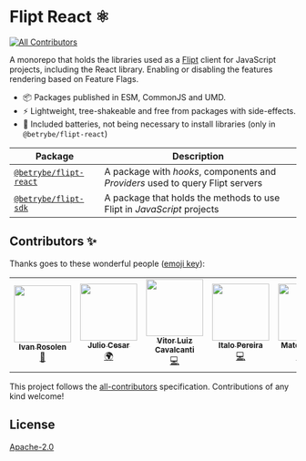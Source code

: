 # Flipt React ⚛️
<!-- ALL-CONTRIBUTORS-BADGE:START - Do not remove or modify this section -->
[![All Contributors](https://img.shields.io/badge/all_contributors-6-orange.svg?style=flat-square)](#contributors-)
<!-- ALL-CONTRIBUTORS-BADGE:END -->

A monorepo that holds the libraries used as a [Flipt](https://flipt.io/) client for JavaScript projects, including the React library. Enabling or disabling the features rendering based on Feature Flags.

- 📦 Packages published in ESM, CommonJS and UMD.
- ⚡️ Lightweight, tree-shakeable and free from packages with side-effects.
- 🔋 Included batteries, not being necessary to install libraries (only in `@betrybe/flipt-react`)

| Package                                                    | Description                                                                    |
| ---------------------------------------------------------- | ------------------------------------------------------------------------------ |
| [`@betrybe/flipt-react`](./packages/flipt-react/README.md) | A package with _hooks_, components and _Providers_ used to query Flipt servers |
| [`@betrybe/flipt-sdk`](./packages/flipt-sdk/README.md)     | A package that holds the methods to use Flipt in _JavaScript_ projects         |

## Contributors ✨

Thanks goes to these wonderful people ([emoji key](https://allcontributors.org/docs/en/emoji-key)):

<!-- ALL-CONTRIBUTORS-LIST:START - Do not remove or modify this section -->
<!-- prettier-ignore-start -->
<!-- markdownlint-disable -->
<table>
  <tr>
    <td align="center"><a href="https://ivanrosolen.com.br"><img src="https://avatars.githubusercontent.com/u/226859?v=4?s=100" width="100px;" alt=""/><br /><sub><b>Ivan Rosolen</b></sub></a><br /><a href="https://github.com/betrybe/flipt-js/commits?author=ivanrosolen" title="Documentation">📖</a></td>
    <td align="center"><a href="https://github.com/jliocsar"><img src="https://avatars.githubusercontent.com/u/60270538?v=4?s=100" width="100px;" alt=""/><br /><sub><b>Julio Cesar</b></sub></a><br /><a href="#translation-jliocsar" title="Translation">🌍</a></td>
    <td align="center"><a href="http://vitorluizc.github.io"><img src="https://avatars.githubusercontent.com/u/9027363?v=4?s=100" width="100px;" alt=""/><br /><sub><b>Vitor Luiz Cavalcanti</b></sub></a><br /><a href="https://github.com/betrybe/flipt-js/commits?author=VitorLuizC" title="Code">💻</a></td>
    <td align="center"><a href="https://github.com/ItaloPereira"><img src="https://avatars.githubusercontent.com/u/29663383?v=4?s=100" width="100px;" alt=""/><br /><sub><b>Italo Pereira</b></sub></a><br /><a href="https://github.com/betrybe/flipt-js/commits?author=ItaloPereira" title="Code">💻</a></td>
    <td align="center"><a href="https://github.com/mateustalles"><img src="https://avatars.githubusercontent.com/u/39180176?v=4?s=100" width="100px;" alt=""/><br /><sub><b>Mateus Talles</b></sub></a><br /><a href="https://github.com/betrybe/flipt-js/commits?author=mateustalles" title="Code">💻</a> <a href="https://github.com/betrybe/flipt-js/commits?author=mateustalles" title="Tests">⚠️</a></td>
    <td align="center"><a href="https://github.com/tejota"><img src="https://avatars.githubusercontent.com/u/10760183?v=4?s=100" width="100px;" alt=""/><br /><sub><b>Olavo G. Junior</b></sub></a><br /><a href="https://github.com/betrybe/flipt-js/commits?author=tejota" title="Code">💻</a> <a href="https://github.com/betrybe/flipt-js/issues?q=author%3Atejota" title="Bug reports">🐛</a></td>
  </tr>
</table>

<!-- markdownlint-restore -->
<!-- prettier-ignore-end -->

<!-- ALL-CONTRIBUTORS-LIST:END -->

This project follows the [all-contributors](https://github.com/all-contributors/all-contributors) specification. Contributions of any kind welcome!

## License

[Apache-2.0](./LICENSE)